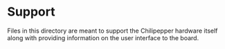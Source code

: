 Support
=======

Files in this directory are meant to support the Chilipepper hardware itself along with providing information on the user interface to the board.